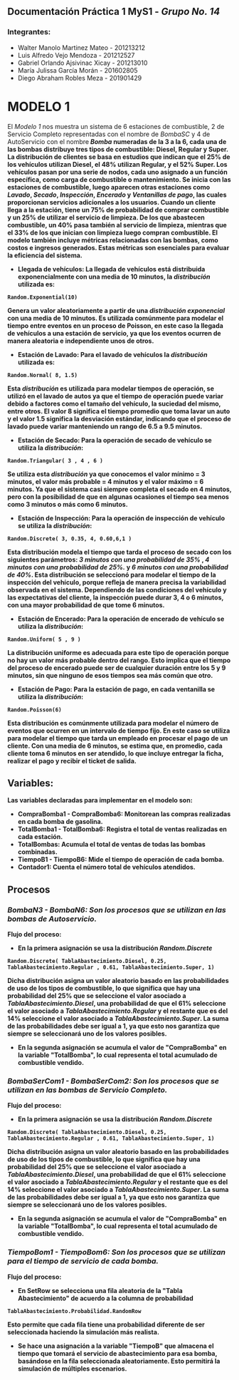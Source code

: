 ## Documentación Práctica 1 MyS1 - *Grupo No. 14*
### Integrantes:
* Walter Manolo Martinez Mateo    - 201213212
* Luis Alfredo Vejo Mendoza       - 201212527
* Gabriel Orlando Ajsivinac Xicay - 201213010
* María Julissa García Morán      - 201602805
* Diego Abraham Robles Meza       - 201901429

# **MODELO 1**
El *Modelo 1* nos muestra un sistema de 6 estaciones de combustible, 2 de Servicio Completo representadas con el nombre de *BombaSC* y 4 de AutoServicio con el nombre<b>
*Bomba* numeradas de la 3 a la 6, cada una de las bombas distribuye tres tipos de combustible: Diesel, Regular y Super. La distribución de clientes se basa en estudios que indican que el 25% de los vehículos utilizan Diesel, el 48% utilizan Regular, y el 52% Super. Los vehículos pasan por una serie de nodos, cada uno asignado a un función específica, como carga de combustible o mantenimiento. Se inicia con las estaciones de combustible, luego aparecen otras estaciones como *Lavado*, *Secado*, *Inspección*, *Encerado* y *Ventanillas de pago*, las cuales proporcionan servicios adicionales a los usuarios. Cuando un cliente llega a la estación, tiene un 75% de probabilidad de comprar combustible y un 25% de utilizar el servicio de limpieza. De los que abastecen combustible, un 40% pasa también al servicio de limpieza, mientras que el 33% de los que inician con limpieza luego compran combustible.<b>
El modelo también incluye métricas relacionadas con las bombas, como costos e ingresos generados. Estas métricas son esenciales para evaluar la eficiencia del sistema.
* **Llegada de vehículos:** La llegada de vehículos está distribuida exponencialmente con una media de 10 minutos, la *distribución* utilizada es:
```
Random.Exponential(10)
```
Genera un valor aleatoriamente a partir de una *distribución exponencial* con una media de 10 minutos. Es utilizada comúnmente para modelar el tiempo entre eventos en un proceso de Poisson, en este caso la llegada de vehículos a una estación de servicio, ya que los eventos ocurren de manera aleatoria e independiente unos de otros.
* **Estación de Lavado:** Para el lavado de vehículos la *distribución* utilizada es:
```
Random.Normal( 8, 1.5)
```
Esta *distribución* es utilizada para modelar tiempos de operación, se utilizó en el lavado de autos ya que el tiempo de operación puede variar debido a factores como el tamaño del vehículo, la suciedad del mismo, entre otros. El valor 8 significa el tiempo promedio que toma lavar un auto y el valor 1.5 significa la desviación estándar, indicando que el proceso de lavado puede variar manteniendo un rango de 6.5 a 9.5 minutos.
* **Estación de Secado:** Para la operación de secado de vehículo se utiliza la *distribución*:
```
Random.Triangular( 3 , 4 , 6 )
```
Se utiliza esta *distribución* ya que conocemos el valor mínimo = 3 minutos, el valor más probable = 4 minutos y el valor máximo = 6 minutos. Ya que el sistema casi siempre completa el secado en 4 minutos, pero con la posibilidad de que en algunas ocasiones el tiempo sea menos como 3 minutos o más como 6 minutos.
* **Estación de Inspección:** Para la operación de inspección de vehículo se utiliza la *distribución*:
```
Random.Discrete( 3, 0.35, 4, 0.60,6,1 )
```
Esta distribución modela el tiempo que tarda el proceso de secado con los siguientes parámetros: *3 minutos con una probabilidad de 35%* , *4 minutos con una probabilidad de 25%.* y *6 minutos con una probabilidad de 40%*. Esta distribución se seleccionó para modelar el tiempo de la inspección del vehículo, porque refleja de manera precisa la variabilidad observada en el sistema. Dependiendo de las condiciones del vehículo y las expectativas del cliente, la inspección puede durar 3, 4 o 6 minutos, con una mayor probabilidad de que tome 6 minutos.
* **Estación de Encerado:** Para la operación de encerado de vehículo se utiliza la *distribución*:
```
Random.Uniform( 5 , 9 )
```
La distribución uniforme es adecuada para este tipo de operación porque no hay un valor más probable dentro del rango. Esto implica que el tiempo del proceso de encerado puede ser de cualquier duración entre los 5 y 9 minutos, sin que ninguno de esos tiempos sea más común que otro.
* **Estación de Pago:** Para la estación de pago, en cada ventanilla se utiliza la *distribución*:
```
Random.Poisson(6)
```
Esta distribución es comúnmente utilizada para modelar el número de eventos que ocurren en un intervalo de tiempo fijo. En este caso se utiliza para modelar el tiempo que tarda un empleado en procesar el pago de un cliente. Con una media de 6 minutos, se estima que, en promedio, cada cliente toma 6 minutos en ser atendido, lo que incluye entregar la ficha, realizar el pago y recibir el ticket de salida.

## Variables:
Las variables declaradas para implementar en el modelo son:
- **CompraBomba1 - CompraBomba6**: Monitorean las compras realizadas en cada bomba de gasolina.
- **TotalBomba1 - TotalBomba6**: Registra el total de ventas realizadas en cada estación.
- **TotalBombas**: Acumula el total de ventas de todas las bombas combinadas.
- **TiempoB1 - TiempoB6**: Mide el tiempo de operación de cada bomba.
- **Contador1**: Cuenta el número total de vehículos atendidos.

## Procesos
### *BombaN3 - BombaN6: Son los procesos que se utilizan en las bombas de Autoservicio.*
**Flujo del proceso**:
* En la primera asignación se usa la distribución *Random.Discrete*
```
Random.Discrete( TablaAbastecimiento.Diesel, 0.25, TablaAbastecimiento.Regular , 0.61, TablaAbastecimiento.Super, 1)
```
Dicha distribución asigna un valor aleatorio basado en las probabilidades de uso de los tipos de combustible, lo que significa que hay una probabilidad del 25% que se seleccione el valor asociado a *TablaAbastecimiento.Diesel*, una probabilidad de que el 61% seleccione el valor asociado a *TablaAbastecimiento.Regular* y el restante que es del 14% seleccione el valor asociado a *TablaAbastecimiento.Super*. La suma de las probabilidades debe ser igual a 1, ya que esto nos garantiza que siempre se seleccionará uno de los valores posibles.
* En la segunda asignación se acumula el valor de "CompraBomba" en la variable "TotalBomba", lo cual representa el total acumulado de combustible
  vendido.

### *BombaSerCom1 - BombaSerCom2: Son los procesos que se utilizan en las bombas de Servicio Completo.*
**Flujo del proceso**:
* En la primera asignación se usa la distribución *Random.Discrete*
```
Random.Discrete( TablaAbastecimiento.Diesel, 0.25, TablaAbastecimiento.Regular , 0.61, TablaAbastecimiento.Super, 1)
```
Dicha distribución asigna un valor aleatorio basado en las probabilidades de uso de los tipos de combustible, lo que significa que hay una probabilidad del 25% que se seleccione el valor asociado a *TablaAbastecimiento.Diesel*, una probabilidad de que el 61% seleccione el valor asociado a *TablaAbastecimiento.Regular* y el restante que es del 14% seleccione el valor asociado a *TablaAbastecimiento.Super*. La suma de las probabilidades debe ser igual a 1, ya que esto nos garantiza que siempre se seleccionará uno de los valores posibles.
* En la segunda asignación se acumula el valor de "CompraBomba" en la variable "TotalBomba", lo cual representa el total acumulado de combustible
  vendido.

### *TiempoBom1 - TiempoBom6: Son los procesos que se utilizan para el tiempo de servicio de cada bomba.*
**Flujo del proceso**:
* En SetRow se selecciona una fila aleatoria de la "Tabla Abastecimiento" de acuerdo a la columna de probabilidad
```
TablaAbastecimiento.Probabilidad.RandomRow
```
Esto permite que cada fila tiene una probabilidad diferente de ser seleccionada haciendo la simulación más realista.
* Se hace una asignación a la variable "TiempoB" que almacena el tiempo que tomará el servicio de abastecimiento para esa bomba,<b>
  basándose en la fila seleccionada aleatoriamente. Esto permitirá la simulación de múltiples escenarios.
